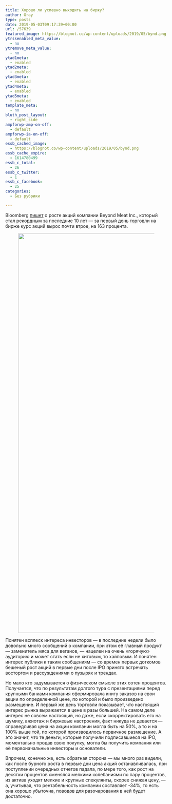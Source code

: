```yaml
---
title: Хорошо ли успешно выходить на биржу?
author: Gray
type: posts
date: 2019-05-03T09:17:39+00:00
url: /57639
featured_image: https://blognot.co/wp-content/uploads/2019/05/bynd.png
ytrssenabled_meta_value:
  - no
ytremove_meta_value:
  - no
ytad1meta:
  - enabled
ytad2meta:
  - enabled
ytad3meta:
  - enabled
ytad4meta:
  - enabled
ytad5meta:
  - enabled
template_meta:
  - no
bluth_post_layout:
  - right_side
ampforwp-amp-on-off:
  - default
ampforwp-ia-on-off:
  - default
essb_cached_image:
  - https://blognot.co/wp-content/uploads/2019/05/bynd.png
essb_cache_expire:
  - 1614780499
essb_c_total:
  - 26
essb_c_twitter:
  - 1
essb_c_facebook:
  - 25
categories:
  - Без рубрики

---
```








Bloomberg [пишет][1] о росте акций компании Beyond Meat Inc., который стал рекордным за последние 10 лет — за первый день торговли на бирже курс акций вырос почти втрое, на 163 процента.

<div class="wp-block-image">
  <figure class="aligncenter"><a href="https://i1.wp.com/blognot.co/wp-content/uploads/2019/05/bynd.png?ssl=1"><img data-attachment-id="57640" data-permalink="https://blognot.co/57639/bynd" data-orig-file="https://i1.wp.com/blognot.co/wp-content/uploads/2019/05/bynd.png?fit=1822%2C1246&ssl=1" data-orig-size="1822,1246" data-comments-opened="1" data-image-meta="{&quot;aperture&quot;:&quot;0&quot;,&quot;credit&quot;:&quot;&quot;,&quot;camera&quot;:&quot;&quot;,&quot;caption&quot;:&quot;&quot;,&quot;created_timestamp&quot;:&quot;0&quot;,&quot;copyright&quot;:&quot;&quot;,&quot;focal_length&quot;:&quot;0&quot;,&quot;iso&quot;:&quot;0&quot;,&quot;shutter_speed&quot;:&quot;0&quot;,&quot;title&quot;:&quot;&quot;,&quot;orientation&quot;:&quot;0&quot;}" data-image-title="bynd" data-image-description="" data-medium-file="https://i1.wp.com/blognot.co/wp-content/uploads/2019/05/bynd.png?fit=300%2C205&ssl=1" data-large-file="https://i1.wp.com/blognot.co/wp-content/uploads/2019/05/bynd.png?fit=740%2C506&ssl=1" width="1822" height="1246" src="https://i2.wp.com/blognot.co/wp-content/uploads/2019/05/bynd.png?fit=740%2C506&ssl=1" alt="" class="wp-image-57640" srcset="https://i1.wp.com/blognot.co/wp-content/uploads/2019/05/bynd.png?w=1822&ssl=1 1822w, https://i1.wp.com/blognot.co/wp-content/uploads/2019/05/bynd.png?resize=300%2C205&ssl=1 300w, https://i1.wp.com/blognot.co/wp-content/uploads/2019/05/bynd.png?resize=768%2C525&ssl=1 768w, https://i1.wp.com/blognot.co/wp-content/uploads/2019/05/bynd.png?resize=1024%2C700&ssl=1 1024w, https://i1.wp.com/blognot.co/wp-content/uploads/2019/05/bynd.png?resize=700%2C479&ssl=1 700w, https://i1.wp.com/blognot.co/wp-content/uploads/2019/05/bynd.png?resize=800%2C547&ssl=1 800w, https://i1.wp.com/blognot.co/wp-content/uploads/2019/05/bynd.png?w=1480&ssl=1 1480w" sizes="(max-width: 740px) 100vw, 740px" /></a></figure>


Понятен всплеск интереса инвесторов — в последние недели было довольно много сообщений о компании, при этом её главный продукт — заменитель мяса для веганов, — нацелен на очень &#171;горячую&#187; аудиторию и может стать если не хитовым, то хайповым. И понятен интерес публики к таким сообщениям — со времен первых доткомов бешеный рост акций в первые дни после IPO принято встречать восторгом и рассуждениями о пузырях и трендах.

Но мало кто задумывается о физическом смысле этих сотен процентов. Получается, что по результатам долгого тура с презентациями перед крупными банками компания сформировала книгу заказов на свои акции по определенной цене, по которой и было произведено размещение. И первый же день торговли показывает, что настоящий интерес рынка выражается в цене в разы большей. На самом деле интерес не совсем настоящий, но даже, если скорректировать его на шумиху, ажиотаж и биржевые настроения, факт никуда не девается — справедливая цена на акции компании могла быть на 50%, а то и на 100% выше той, по которой производилось первичное размещение. А это значит, что те деньги, которые получили подписавшиеся на IPO, моментально продав свою покупку, могла бы получить компания или её первоначальные инвесторы и основатели. 

Впрочем, конечно же, есть обратная сторона — мы много раз видели, как после бурного роста в первые дни цена акций останавливалась, при поступлении очередных отчетов падала, по мере того, как рост на десятки процентов сменялся мелкими колебаниями по пару процентов, из актива уходят мелкие и крупные спекулянты, скорее снижая цену, — а, учитывая, что рентабельность компании составляет -34%, то есть она хорошо убыточна, поводов для разочарования в ней будет достаточно.

 [1]: https://www.bloomberg.com/news/articles/2019-05-02/beyond-meat-makes-history-with-biggest-ipo-pop-since-08-crisis
